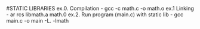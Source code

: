 #STATIC LIBRARIES
ex.0. Compilation - gcc -c math.c -o math.o
ex.1 Linking - ar rcs libmath.a math.0
ex.2. Run program (main.c) with static lib - gcc main.c -o main -L. -lmath
